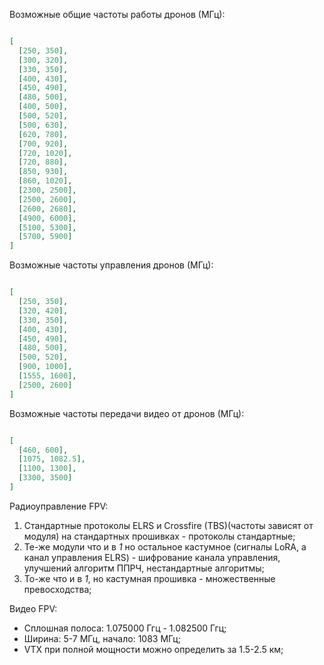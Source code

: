 Возможные общие частоты работы дронов (МГц):

```json

[
  [250, 350],
  [300, 320],
  [330, 350],
  [400, 430],
  [450, 490],
  [480, 500],
  [400, 500],
  [500, 520],
  [500, 630],
  [620, 780],
  [700, 920],
  [720, 1020],
  [720, 880],
  [850, 930],
  [860, 1020],
  [2300, 2500],
  [2500, 2600],
  [2600, 2680],
  [4900, 6000],
  [5100, 5300],
  [5700, 5900]
]

```

Возможные частоты управления дронов (МГц):

```json

[
  [250, 350],
  [320, 420],
  [330, 350],
  [400, 430],
  [450, 490],
  [480, 500],
  [500, 520],
  [900, 1000],
  [1555, 1600],
  [2500, 2600]
]

```

Возможные частоты передачи видео от дронов (МГц):

```json

[
  [460, 600],
  [1075, 1082.5],
  [1100, 1300],
  [3300, 3500]
]

```

Радиоуправление FPV:

1. Стандартные протоколы ELRS и Crossfire (TBS)(частоты зависят от модуля) на стандартных прошивках - протоколы стандартные;
2. Те-же модули что и в _1_ но остальное кастумное (сигналы LoRA, а канал управления ELRS) - шифрование канала управления, улучшений алгоритм ППРЧ, нестандартные алгоритмы;
3. То-же что и в _1_, но кастумная прошивка - множественные превосходства;

Видео FPV:

- Сплошная полоса: 1.075000 Ггц - 1.082500 Ггц;
- Ширина: 5-7 МГц, начало: 1083 МГц;
- VTX при полной мощности можно определить за 1.5-2.5 км;
